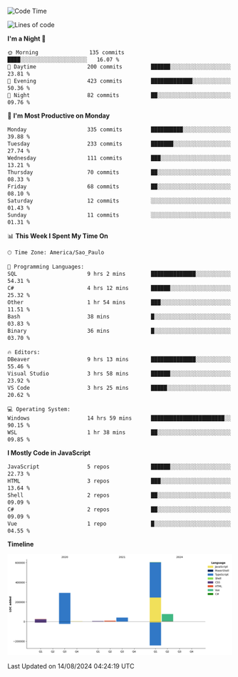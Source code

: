 <!--START_SECTION:waka-->
![Code Time](http://img.shields.io/badge/Code%20Time-2%2C620%20hrs%2011%20mins-blue)

![Lines of code](https://img.shields.io/badge/From%20Hello%20World%20I%27ve%20Written-1.1%20million%20lines%20of%20code-blue)

**I'm a Night 🦉** 

```text
🌞 Morning                135 commits         ████░░░░░░░░░░░░░░░░░░░░░   16.07 % 
🌆 Daytime                200 commits         ██████░░░░░░░░░░░░░░░░░░░   23.81 % 
🌃 Evening                423 commits         █████████████░░░░░░░░░░░░   50.36 % 
🌙 Night                  82 commits          ██░░░░░░░░░░░░░░░░░░░░░░░   09.76 % 
```
📅 **I'm Most Productive on Monday** 

```text
Monday                   335 commits         ██████████░░░░░░░░░░░░░░░   39.88 % 
Tuesday                  233 commits         ███████░░░░░░░░░░░░░░░░░░   27.74 % 
Wednesday                111 commits         ███░░░░░░░░░░░░░░░░░░░░░░   13.21 % 
Thursday                 70 commits          ██░░░░░░░░░░░░░░░░░░░░░░░   08.33 % 
Friday                   68 commits          ██░░░░░░░░░░░░░░░░░░░░░░░   08.10 % 
Saturday                 12 commits          ░░░░░░░░░░░░░░░░░░░░░░░░░   01.43 % 
Sunday                   11 commits          ░░░░░░░░░░░░░░░░░░░░░░░░░   01.31 % 
```


📊 **This Week I Spent My Time On** 

```text
🕑︎ Time Zone: America/Sao_Paulo

💬 Programming Languages: 
SQL                      9 hrs 2 mins        ██████████████░░░░░░░░░░░   54.31 % 
C#                       4 hrs 12 mins       ██████░░░░░░░░░░░░░░░░░░░   25.32 % 
Other                    1 hr 54 mins        ███░░░░░░░░░░░░░░░░░░░░░░   11.51 % 
Bash                     38 mins             █░░░░░░░░░░░░░░░░░░░░░░░░   03.83 % 
Binary                   36 mins             █░░░░░░░░░░░░░░░░░░░░░░░░   03.70 % 

🔥 Editors: 
DBeaver                  9 hrs 13 mins       ██████████████░░░░░░░░░░░   55.46 % 
Visual Studio            3 hrs 58 mins       ██████░░░░░░░░░░░░░░░░░░░   23.92 % 
VS Code                  3 hrs 25 mins       █████░░░░░░░░░░░░░░░░░░░░   20.62 % 

💻 Operating System: 
Windows                  14 hrs 59 mins      ███████████████████████░░   90.15 % 
WSL                      1 hr 38 mins        ██░░░░░░░░░░░░░░░░░░░░░░░   09.85 % 
```

**I Mostly Code in JavaScript** 

```text
JavaScript               5 repos             ██████░░░░░░░░░░░░░░░░░░░   22.73 % 
HTML                     3 repos             ███░░░░░░░░░░░░░░░░░░░░░░   13.64 % 
Shell                    2 repos             ██░░░░░░░░░░░░░░░░░░░░░░░   09.09 % 
C#                       2 repos             ██░░░░░░░░░░░░░░░░░░░░░░░   09.09 % 
Vue                      1 repo              █░░░░░░░░░░░░░░░░░░░░░░░░   04.55 % 
```



**Timeline**

![Lines of Code chart](https://raw.githubusercontent.com/jonhoffmam/jonhoffmam/master/assets/bar_graph.png)


 Last Updated on 14/08/2024 04:24:19 UTC
<!--END_SECTION:waka-->
